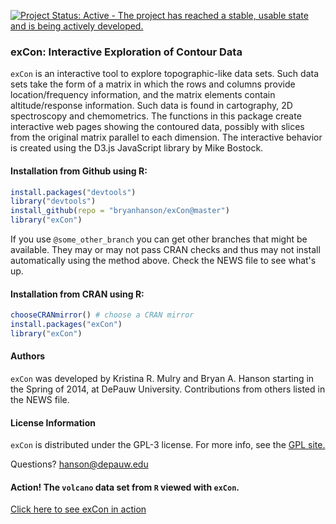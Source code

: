 [![Project Status: Active - The project has reached a stable, usable state and is being actively developed.](http://www.repostatus.org/badges/latest/active.svg)](http://www.repostatus.org/#active)

### exCon: Interactive Exploration of Contour Data

`exCon` is an interactive tool to explore topographic-like data sets. Such data sets take the form of a matrix in which the rows and columns provide location/frequency information, and the matrix elements contain altitude/response information.  Such data is found in cartography, 2D spectroscopy and chemometrics.  The functions in this package create interactive web pages showing the contoured data, possibly with slices from the original matrix parallel to each dimension. The interactive behavior is created using the D3.js JavaScript library by Mike Bostock.

#### Installation from Github using R:

````r
install.packages("devtools")
library("devtools")
install_github(repo = "bryanhanson/exCon@master")
library("exCon")
````
If you use `@some_other_branch` you can get other branches that might be available.  They may or may not pass CRAN checks and thus may not install automatically using the method above.  Check the NEWS file to see what's up.

#### Installation from CRAN using R:

````r
chooseCRANmirror() # choose a CRAN mirror
install.packages("exCon")
library("exCon")
````

#### Authors

`exCon` was developed by Kristina R. Mulry and Bryan A. Hanson starting in the Spring of 2014, at DePauw University.  Contributions from others listed in the NEWS file.

#### License Information

`exCon` is distributed under the GPL-3 license.  For more info, see the [GPL site.](https://gnu.org/licenses/gpl.html)

Questions?  hanson@depauw.edu

#### Action! The `volcano` data set from `R` viewed with `exCon`.

[Click here to see exCon in action](http://bryanhanson.github.io/exCon/exCon.html)
